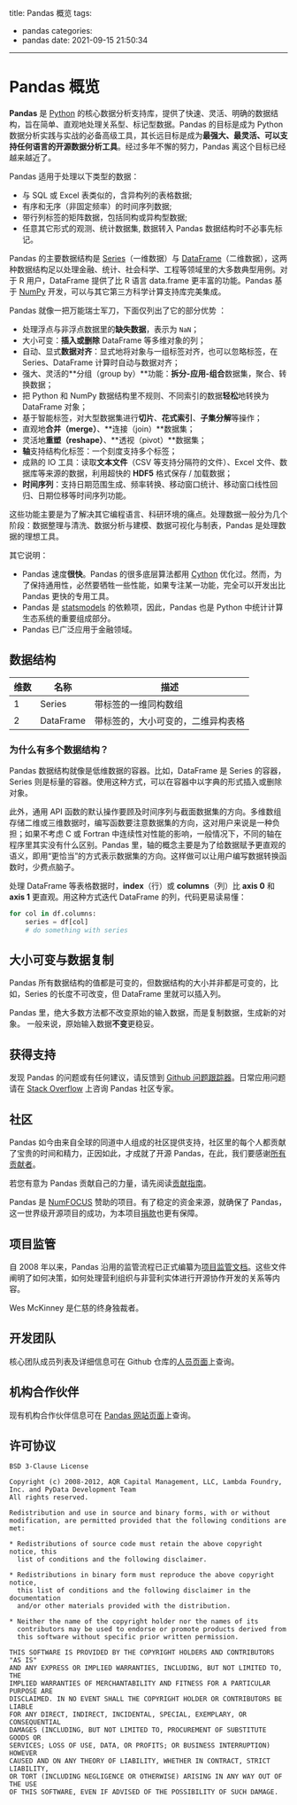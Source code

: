 title: Pandas 概览
tags:
  - pandas
categories:
  - pandas
date: 2021-09-15 21:50:34
---

# Pandas 概览

**Pandas** 是 [Python](https://www.python.org/) 的核心数据分析支持库，提供了快速、灵活、明确的数据结构，旨在简单、直观地处理关系型、标记型数据。Pandas 的目标是成为 Python 数据分析实践与实战的必备高级工具，其长远目标是成为**最强大、最灵活、可以支持任何语言的开源数据分析工具**。经过多年不懈的努力，Pandas 离这个目标已经越来越近了。

Pandas 适用于处理以下类型的数据：

* 与 SQL 或 Excel 表类似的，含异构列的表格数据;
* 有序和无序（非固定频率）的时间序列数据;
* 带行列标签的矩阵数据，包括同构或异构型数据;
* 任意其它形式的观测、统计数据集, 数据转入 Pandas 数据结构时不必事先标记。

Pandas 的主要数据结构是 [Series](https://pandas.pydata.org/pandas-docs/stable/reference/api/pandas.Series.html#pandas.Series)（一维数据）与 [DataFrame](https://pandas.pydata.org/pandas-docs/stable/reference/api/pandas.DataFrame.html#pandas.DataFrame)（二维数据），这两种数据结构足以处理金融、统计、社会科学、工程等领域里的大多数典型用例。对于 R 用户，DataFrame 提供了比 R 语言 data.frame 更丰富的功能。Pandas 基于 [NumPy](https://www.numpy.org/) 开发，可以与其它第三方科学计算支持库完美集成。

Pandas 就像一把万能瑞士军刀，下面仅列出了它的部分优势 ：

* 处理浮点与非浮点数据里的**缺失数据**，表示为 `NaN`；
* 大小可变：**插入或删除** DataFrame 等多维对象的列；
* 自动、显式**数据对齐**：显式地将对象与一组标签对齐，也可以忽略标签，在 Series、DataFrame 计算时自动与数据对齐；
* 强大、灵活的**分组（group by）**功能：**拆分-应用-组合**数据集，聚合、转换数据；
* 把 Python 和 NumPy 数据结构里不规则、不同索引的数据**轻松**地转换为 DataFrame 对象；
* 基于智能标签，对大型数据集进行**切片**、**花式索引**、**子集分解**等操作；
* 直观地**合并（merge）**、**连接（join）**数据集；
* 灵活地**重塑（reshape）**、**透视（pivot）**数据集；
*  **轴**支持结构化标签：一个刻度支持多个标签；
* 成熟的 IO 工具：读取**文本文件**（CSV 等支持分隔符的文件）、Excel 文件、数据库等来源的数据，利用超快的 **HDF5** 格式保存 / 加载数据；
* **时间序列**：支持日期范围生成、频率转换、移动窗口统计、移动窗口线性回归、日期位移等时间序列功能。

这些功能主要是为了解决其它编程语言、科研环境的痛点。处理数据一般分为几个阶段：数据整理与清洗、数据分析与建模、数据可视化与制表，Pandas 是处理数据的理想工具。

其它说明：

* Pandas 速度**很快**。Pandas 的很多底层算法都用 [Cython](https://cython.org/) 优化过。然而，为了保持通用性，必然要牺牲一些性能，如果专注某一功能，完全可以开发出比 Pandas 更快的专用工具。
* Pandas 是 [statsmodels](https://www.statsmodels.org/stable/index.html) 的依赖项，因此，Pandas 也是 Python 中统计计算生态系统的重要组成部分。
* Pandas 已广泛应用于金融领域。

## 数据结构

| 维数 | 名称      | 描述                               |
| ---- | --------- | ---------------------------------- |
| 1    | Series    | 带标签的一维同构数组               |
| 2    | DataFrame | 带标签的，大小可变的，二维异构表格 |

### 为什么有多个数据结构？

Pandas 数据结构就像是低维数据的容器。比如，DataFrame 是 Series 的容器，Series 则是标量的容器。使用这种方式，可以在容器中以字典的形式插入或删除对象。

此外，通用 API 函数的默认操作要顾及时间序列与截面数据集的方向。多维数组存储二维或三维数据时，编写函数要注意数据集的方向，这对用户来说是一种负担；如果不考虑 C 或 Fortran 中连续性对性能的影响，一般情况下，不同的轴在程序里其实没有什么区别。Pandas 里，轴的概念主要是为了给数据赋予更直观的语义，即用“更恰当”的方式表示数据集的方向。这样做可以让用户编写数据转换函数时，少费点脑子。

处理 DataFrame 等表格数据时，**index**（行）或 **columns**（列）比 **axis 0** 和 **axis 1** 更直观。用这种方式迭代 DataFrame 的列，代码更易读易懂：

``` python
for col in df.columns:
    series = df[col]
    # do something with series
```

## 大小可变与数据复制

Pandas 所有数据结构的值都是可变的，但数据结构的大小并非都是可变的，比如，Series 的长度不可改变，但 DataFrame 里就可以插入列。

Pandas 里，绝大多数方法都不改变原始的输入数据，而是复制数据，生成新的对象。 一般来说，原始输入数据**不变**更稳妥。

## 获得支持

发现 Pandas 的问题或有任何建议，请反馈到 [Github 问题跟踪器](https://github.com/Pandas-dev/Pandas/issues)。日常应用问题请在 [Stack Overflow](https://stackoverflow.com/questions/tagged/Pandas) 上咨询 Pandas 社区专家。

## 社区

Pandas 如今由来自全球的同道中人组成的社区提供支持，社区里的每个人都贡献了宝贵的时间和精力，正因如此，才成就了开源 Pandas，在此，我们要感谢[所有贡献者](https://github.com/Pandas-dev/Pandas/graphs/contributors)。

若您有意为 Pandas 贡献自己的力量，请先阅读[贡献指南](https://Pandas.pydata.org/Pandas-docs/stable/development/contributing.html#contributing)。

Pandas 是 [NumFOCUS](https://www.numfocus.org/open-source-projects/) 赞助的项目。有了稳定的资金来源，就确保了 Pandas，这一世界级开源项目的成功，为本项目[捐款](https://Pandas.pydata.org/donate.html)也更有保障。

## 项目监管

自 2008 年以来，Pandas 沿用的监管流程已正式编纂为[项目监管文档](https://github.com/Pandas-dev/Pandas-governance)。这些文件阐明了如何决策，如何处理营利组织与非营利实体进行开源协作开发的关系等内容。

Wes McKinney 是仁慈的终身独裁者。

## 开发团队
核心团队成员列表及详细信息可在 Github 仓库的[人员页面](https://github.com/Pandas-dev/Pandas-governance/blob/master/people.md)上查询。

## 机构合作伙伴

现有机构合作伙伴信息可在 [Pandas 网站页面](https://pandas.pydata.org/)上查询。

## 许可协议

```
BSD 3-Clause License

Copyright (c) 2008-2012, AQR Capital Management, LLC, Lambda Foundry, Inc. and PyData Development Team
All rights reserved.

Redistribution and use in source and binary forms, with or without
modification, are permitted provided that the following conditions are met:

* Redistributions of source code must retain the above copyright notice, this
  list of conditions and the following disclaimer.

* Redistributions in binary form must reproduce the above copyright notice,
  this list of conditions and the following disclaimer in the documentation
  and/or other materials provided with the distribution.

* Neither the name of the copyright holder nor the names of its
  contributors may be used to endorse or promote products derived from
  this software without specific prior written permission.

THIS SOFTWARE IS PROVIDED BY THE COPYRIGHT HOLDERS AND CONTRIBUTORS "AS IS"
AND ANY EXPRESS OR IMPLIED WARRANTIES, INCLUDING, BUT NOT LIMITED TO, THE
IMPLIED WARRANTIES OF MERCHANTABILITY AND FITNESS FOR A PARTICULAR PURPOSE ARE
DISCLAIMED. IN NO EVENT SHALL THE COPYRIGHT HOLDER OR CONTRIBUTORS BE LIABLE
FOR ANY DIRECT, INDIRECT, INCIDENTAL, SPECIAL, EXEMPLARY, OR CONSEQUENTIAL
DAMAGES (INCLUDING, BUT NOT LIMITED TO, PROCUREMENT OF SUBSTITUTE GOODS OR
SERVICES; LOSS OF USE, DATA, OR PROFITS; OR BUSINESS INTERRUPTION) HOWEVER
CAUSED AND ON ANY THEORY OF LIABILITY, WHETHER IN CONTRACT, STRICT LIABILITY,
OR TORT (INCLUDING NEGLIGENCE OR OTHERWISE) ARISING IN ANY WAY OUT OF THE USE
OF THIS SOFTWARE, EVEN IF ADVISED OF THE POSSIBILITY OF SUCH DAMAGE.
```